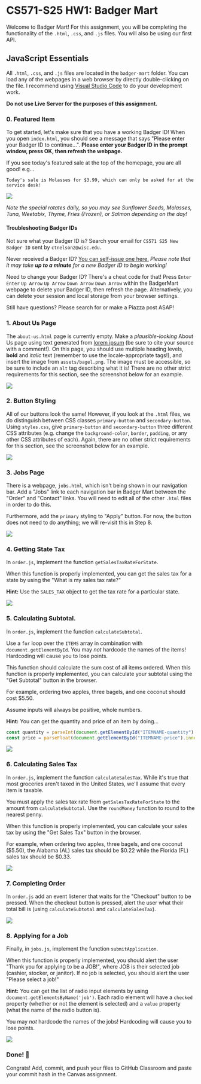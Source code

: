 # CS571-S25 HW1: Badger Mart

Welcome to Badger Mart! For this assignment, you will be completing the functionality of the `.html`, `.css`, and `.js` files. You will also be using our first API. 

## JavaScript Essentials

All `.html`, `.css`, and `.js` files are located in the `badger-mart` folder. You can load any of the webpages in a web browser by directly double-clicking on the file. I recommend using [Visual Studio Code](https://code.visualstudio.com/) to do your development work.

**Do not use Live Server for the purposes of this assignment.**

### 0. Featured Item
To get started, let's make sure that you have a working Badger ID! When you open `index.html`, you should see a message that says "Please enter your Badger ID to continue...". **Please enter your Badger ID in the prompt window, press OK, then refresh the webpage.**

If you see today's featured sale at the top of the homepage, you are all good! e.g...

```
Today's sale is Molasses for $3.99, which can only be asked for at the service desk!
```


![](_figures/step0.png)

*Note the special rotates daily, so you may see Sunflower Seeds, Molasses, Tuna, Weetabix, Thyme, Fries (Frozen), or Salmon depending on the day!*

#### Troubleshooting Badger IDs

Not sure what your Badger ID is? Search your email for `CS571 S25 New Badger ID` sent by `ctnelson2@wisc.edu`.

Never received a Badger ID? [You can self-issue one here.](https://cs571api.cs.wisc.edu/ui/auth) *Please note that it may take **up to a minute** for a new Badger ID to begin working!*

Need to change your Badger ID? There's a cheat code for that! Press `Enter` `Enter` `Up Arrow` `Up Arrow` `Down Arrow` `Down Arrow` within the BadgerMart webpage to delete your Badger ID, then refresh the page. Alternatively, you can delete your session and local storage from your browser settings.

Still have questions? Please search for or make a Piazza post ASAP!


### 1. About Us Page

The `about-us.html` page is currently empty. Make a *plausible-looking* About Us page using text generated from [lorem ipsum](https://www.lipsum.com/) (be sure to cite your source with a comment!). On this page, you should use multiple heading levels, **bold** and *italic* text (remember to use the locale-appropriate tags!), and insert the image from `assets/bagel.png`. The image must be accessible, so be sure to include an `alt` tag describing what it is! There are no other strict requirements for this section, see the screenshot below for an example.

![](_figures/step1.png)

### 2. Button Styling

All of our buttons look the same! However, if you look at the `.html` files, we do distinguish between CSS classes `primary-button` and `secondary-button`. Using `styles.css`, give `primary-button` and `secondary-button` three different CSS attributes (e.g. change the `background-color`, `border`, `padding`, or any other CSS attributes of each). Again, there are no other strict requirements for this section, see the screenshot below for an example.

![](_figures/step2.png)

### 3. Jobs Page

There is a webpage, `jobs.html`, which isn't being shown in our navigation bar. Add a "Jobs" link to each navigation bar in Badger Mart between the "Order" and "Contact" links. You will need to edit all of the other `.html` files in order to do this.

Furthermore, add the `primary` styling to "Apply" button. For now, the button does not need to do anything; we will re-visit this in Step 8.

![](_figures/step3.png)

### 4. Getting State Tax

In `order.js`, implement the function `getSalesTaxRateForState`.

When this function is properly implemented, you can get the sales tax for a state by using the "What is my sales tax rate?" 

**Hint:** Use the `SALES_TAX` object to get the tax rate for a particular state.

![](_figures/step4.png)

### 5. Calculating Subtotal.

In `order.js`, implement the function `calculateSubtotal`.

Use a `for` loop over the `ITEMS` array in combination with `document.getElementById`. You may *not* hardcode the names of the items! Hardcoding will cause you to lose points.

This function should calculate the sum cost of all items ordered. When this function is properly implemented, you can calculate your subtotal using the "Get Subtotal" button in the browser.

For example, ordering two apples, three bagels, and one coconut should cost $5.50.

Assume inputs will always be positive, whole numbers.

**Hint:** You can get the quantity and price of an item by doing...

```js
const quantity = parseInt(document.getElementById("ITEMNAME-quantity").value);
const price = parseFloat(document.getElementById("ITEMNAME-price").innerText);
```

![](_figures/step5.png)

### 6. Calculating Sales Tax

In `order.js`, implement the function `calculateSalesTax`. While it's true that most groceries aren't taxed in the United States, we'll assume that every item is taxable.

You must apply the sales tax rate from `getSalesTaxRateForState` to the amount from `calculateSubtotal`. Use the `roundMoney` function to round to the nearest penny.

When this function is properly implemented, you can calculate your sales tax by using the "Get Sales Tax" button in the browser. 

For example, when ordering two apples, three bagels, and one coconut ($5.50), the Alabama (AL) sales tax should be $0.22 while the Florida (FL) sales tax should be $0.33.

![](_figures/step6.png)

### 7. Completing Order

In `order.js` add an event listener that waits for the "Checkout" button to be pressed. When the checkout button is pressed, alert the user what their total bill is (using `calculateSubtotal` and `calculateSalesTax`).

![](_figures/step7.png)

### 8. Applying for a Job

Finally, in `jobs.js`, implement the function `submitApplication`.

When this function is properly implemented, you should alert the user "Thank you for applying to be a JOB!", where JOB is their selected job (cashier, stocker, or janitor). If no job is selected, you should alert the user "Please select a job!"

**Hint:** You can get the list of radio input elements by using `document.getElementsByName('job')`. Each radio element will have a  `checked` property (whether or not the element is selected) and a `value` property (what the name of the radio button is).

You may *not* hardcode the names of the jobs! Hardcoding will cause you to lose points.

![](_figures/step8.png)

### Done! 🥳
Congrats! Add, commit, and push your files to GitHub Classroom and paste your commit hash in the Canvas assignment.